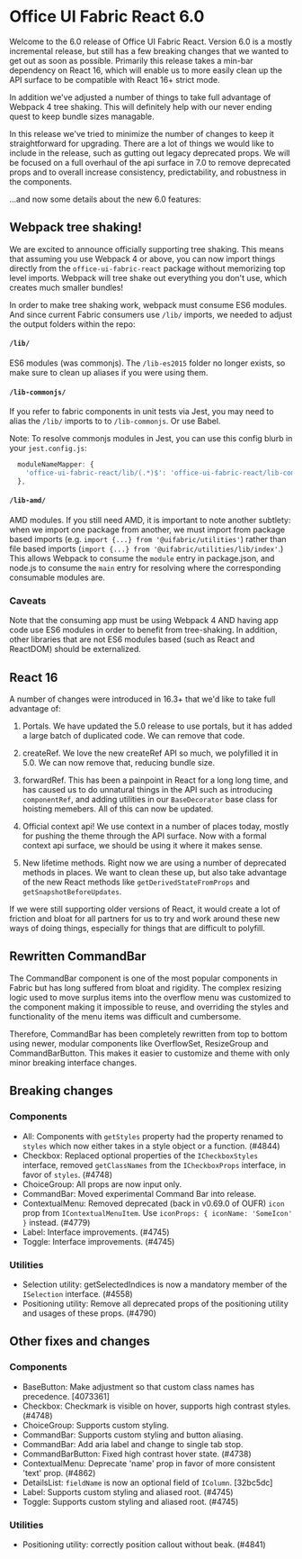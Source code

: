 # Office UI Fabric React 6.0

Welcome to the 6.0 release of Office UI Fabric React. Version 6.0 is a mostly
incremental release, but still has a few breaking changes that we wanted to
get out as soon as possible. Primarily this release takes a min-bar dependency
on React 16, which will enable us to more easily clean up the API surface to
be compatible with React 16+ strict mode.

In addition we've adjusted a number of things to take full advantage of
Webpack 4 tree shaking. This will definitely help with our never ending quest
to keep bundle sizes managable.

In this release we've tried to minimize the number of changes to keep it
straightforward for upgrading. There are a lot of things we would like to
include in the release, such as gutting out legacy deprecated props. We will
be focused on a full overhaul of the api surface in 7.0 to remove deprecated
props and to overall increase consistency, predictability, and robustness in
the components.

...and now some details about the new 6.0 features:

##  Webpack tree shaking!

We are excited to announce officially supporting tree shaking. This means that
assuming you use Webpack 4 or above, you can now import things directly from
the `office-ui-fabric-react` package without memorizing top level imports.
Webpack will tree shake out everything you don't use, which creates much
smaller bundles!

In order to make tree shaking work, webpack must consume ES6 modules. And
since current Fabric consumers use `/lib/` imports, we needed to adjust the
output folders within the repo:

#### `/lib/`
ES6 modules (was commonjs). The `/lib-es2015` folder no longer
exists, so make sure to clean up aliases if you were using them.

#### `/lib-commonjs/`
If you refer to fabric components in unit tests via Jest,
you may need to alias the `/lib/` imports to to `/lib-commonjs`. Or use Babel.

Note: To resolve commonjs modules in Jest, you can use this config blurb in
your `jest.config.js`:

```js
  moduleNameMapper: {
    'office-ui-fabric-react/lib/(.*)$': 'office-ui-fabric-react/lib-commonjs/$1'
  },
```

#### `/lib-amd/`
AMD modules. If you still need AMD, it is important to note another subtlety:
when we import one package from another, we must import from package based
imports (e.g. `import {...} from '@uifabric/utilities'`) rather than file
based imports (`import {...} from '@uifabric/utilities/lib/index'`.) This
allows Webpack to consume the `module` entry in package.json, and node.js to
consume the `main` entry for resolving where the corresponding consumable
modules are.

### Caveats
Note that the consuming app must be using Webpack 4 AND having app code use
ES6 modules in order to benefit from tree-shaking. In addition, other libraries
that are not ES6 modules based (such as React and ReactDOM) should be externalized.

##  React 16

A number of changes were introduced in 16.3+ that we'd like to take full advantage
of:

1. Portals. We have updated the 5.0 release to use portals, but it has added a
   large batch of duplicated code. We can remove that code.

2. createRef. We love the new createRef API so much, we polyfilled it in 5.0.
   We can now remove that, reducing bundle size.

3. forwardRef. This has been a painpoint in React for a long long time, and
   has caused us to do unnatural things in the API such as introducing
   `componentRef`, and adding utilities in our `BaseDecorator` base class for
   hoisting memebers. All of this can now be updated.

4. Official context api! We use context in a number of places today, mostly
   for pushing the theme through the API surface. Now with a formal context
   api surface, we should be using it where it makes sense.

5. New lifetime methods. Right now we are using a number of deprecated methods
   in places. We want to clean these up, but also take advantage of the new
   React methods like `getDerivedStateFromProps` and
   `getSnapshotBeforeUpdates`.

If we were still supporting older versions of React, it would create a lot of
friction and bloat for all partners for us to try and work around these new
ways of doing things, especially for things that are difficult to polyfill.

## Rewritten CommandBar

The CommandBar component is one of the most popular components in Fabric but
has long suffered from bloat and rigidity. The complex resizing logic used to
move surplus items into the overflow menu was customized to the component
making it impossible to reuse, and overriding the styles and functionality of
the menu items was difficult and cumbersome.

Therefore, CommandBar has been completely rewritten from top to bottom using
newer, modular components like OverflowSet, ResizeGroup and CommandBarButton.
This makes it easier to customize and theme with only minor breaking interface
changes.

## Breaking changes
### Components
* All: Components with `getStyles` property had the property renamed to `styles`
  which now either takes in a style object or a function. (#4844)
* Checkbox: Replaced optional properties of the `ICheckboxStyles` interface,
  removed `getClassNames` from the `ICheckboxProps` interface, in favor of `styles`.
  (#4748)
* ChoiceGroup: All props are now input only.
* CommandBar: Moved experimental Command Bar into release.
* ContextualMenu: Removed deprecated (back in v0.69.0 of OUFR) `icon` prop
  from `IContextualMenuItem`. Use `iconProps: { iconName: 'SomeIcon' }`
  instead. (#4779)
* Label: Interface improvements. (#4745)
* Toggle: Interface improvements. (#4745)

### Utilities
* Selection utility: getSelectedIndices is now a mandatory member of the
  `ISelection` interface. (#4558)
* Positioning utility: Remove all deprecated props of the positioning utility
  and usages of these props. (#4790)

## Other fixes and changes
### Components
* BaseButton: Make adjustment so that custom class names has precedence. [4073361]
* Checkbox: Checkmark is visible on hover, supports high contrast styles. (#4748)
* ChoiceGroup: Supports custom styling.
* CommandBar: Supports custom styling and button aliasing.
* CommandBar: Add aria label and change to single tab stop.
* CommandBarButton: Fixed high contrast hover state. (#4738)
* ContextualMenu: Deprecate 'name' prop in favor of more consistent 'text' prop. (#4862)
* DetailsList: `fieldName` is now an optional field of `IColumn`. [32bc5dc]
* Label: Supports custom styling and aliased root. (#4745)
* Toggle: Supports custom styling and aliased root. (#4745)

### Utilities
* Positioning utility: correctly position callout without beak. (#4841)